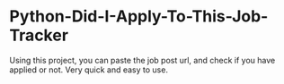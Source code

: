 # Python-Did-I-Apply-To-This-Job-Tracker
Using this project, you can paste the job post url, and check if you have applied or not. Very quick and easy to use.
